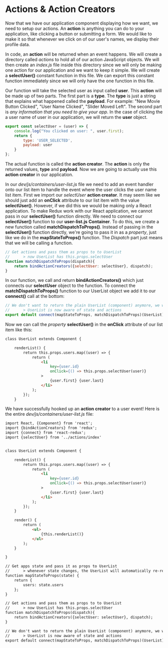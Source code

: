 # Actions & Action Creators

Now that we have our application component displaying how we want, we need to setup our actions. An **action** is anything you can do to your application, like clicking a button or submitting a form. We would like to make it so that whenever we click on of our user's names, we display their profile data.

In code, an **action** will be returned when an event happens. We will create a directory called *actions* to hold all of our action JavaScript objects. We will then create an *index.js* file inside this directory since we will only be making one action for our application and we want to keep it simple. We will create a **selectUser()** constant function in this file. We can export this constant function immediately since we will only have the one function in this file.

Our function will take the selected user as input called **user**. This **action** will be made up of two parts. The first part is a **type**. The **type** is just a string that explains what happened called the **payload**. For example: "New Movie Button Clicked", "User Name Clicked", "Slider Moved Left". The second part is *any information that you need to give your app*. In the case of clicking the a user name of user in our application, we will return the **user** object.

```js
export const selectUser = (user) => {
    console.log("You clicked on user: ", user.first);
    return {
        type: 'USER_SELECTED',
        payload: user
    }
};
```

The actual function is called the **action creator**. The **action** is only the returned values, **type** and **payload**. Now we are going to actually use this **action creator** in our application.

In our *dev/js/containers/user-list.js* file we need to add an event handler onto our list item to handle the event where the user clicks the user name list item. First we import our *selectUser* **action creator**. It may seem like we should just add an **onClick** attribute to our list item with the value **selectUser()**. However, if we did this we would be making only a React application. To make Redux work with our React application, we cannot pass in our **selectUser()** function directly. We need to connect our **selectUser()** function to our **user-list.js** **Container**. To do this, we create a new function called **matchDispatchToProps()**. Instead of passing in the **selectUser()** function directly, we're going to pass it in as a *property*, just like we do in the **mapStateToProps()** function. The *Dispatch* part just means that we will be calling a function.

```js
// Get actions and pass them as props to to UserList
//      > now UserList has this.props.selectUser
function matchDispatchToProps(dispatch){
    return bindActionCreators({selectUser: selectUser}, dispatch);
}
```

In our function, we call and return **bindActionCreators()** which just connects our **selectUser** object to the function. To connect the **matchDispatchToProps()** function to our UserList object we add it to our **connect()** call at the bottom:

```js
// We don't want to return the plain UserList (component) anymore, we want to return the smart Container
//      > UserList is now aware of state and actions
export default connect(mapStateToProps, matchDispatchToProps)(UserList);
```

Now we can call the *property* **selectUser()** in the **onClick** attribute of our list item like this:

```html
class UserList extends Component {

    renderList() {
        return this.props.users.map((user) => {
            return (
                <li
                    key={user.id}
                    onClick={() => this.props.selectUser(user)}
                >
                    {user.first} {user.last}
                </li>
            );
        });
    }
```

We have successfully hooked up an **action creator** to a user event! Here is the entire *dev/js/containers/user-list.js* file:

```html
import React, {Component} from 'react';
import {bindActionCreators} from 'redux';
import {connect} from 'react-redux';
import {selectUser} from '../actions/index'


class UserList extends Component {

    renderList() {
        return this.props.users.map((user) => {
            return (
                <li
                    key={user.id}
                    onClick={() => this.props.selectUser(user)}
                >
                    {user.first} {user.last}
                </li>
            );
        });
    }

    render() {
        return (
            <ul>
                {this.renderList()}
            </ul>
        );
    }

}

// Get apps state and pass it as props to UserList
//      > whenever state changes, the UserList will automatically re-render
function mapStateToProps(state) {
    return {
        users: state.users
    };
}

// Get actions and pass them as props to to UserList
//      > now UserList has this.props.selectUser
function matchDispatchToProps(dispatch){
    return bindActionCreators({selectUser: selectUser}, dispatch);
}

// We don't want to return the plain UserList (component) anymore, we want to return the smart Container
//      > UserList is now aware of state and actions
export default connect(mapStateToProps, matchDispatchToProps)(UserList);

```

